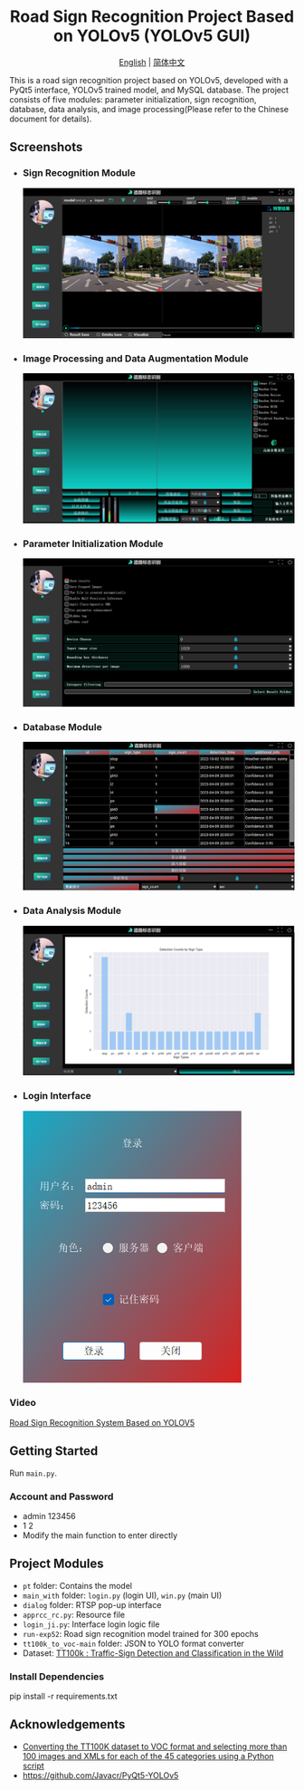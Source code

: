 <h1 align="center">Road Sign Recognition Project Based on YOLOv5 (YOLOv5 GUI)</h1>
<p align="center">
  <a href="README.md">English</a> |
  <a href="README_cn.md">简体中文</a>
</p>


This is a road sign recognition project based on YOLOv5, developed with a PyQt5 interface, YOLOv5 trained model, and MySQL database. The project consists of five modules: parameter initialization, sign recognition, database, data analysis, and image processing(Please refer to the Chinese document for details).

## Screenshots

* ### Sign Recognition Module
  ![img.png](img.png)
* ### Image Processing and Data Augmentation Module
  ![img_1.png](img_1.png)
* ### Parameter Initialization Module
  ![img_2.png](img_2.png)
* ### Database Module
  ![img_3.png](img_3.png)
* ### Data Analysis Module
  ![img_4.png](img_4.png)
* ### Login Interface
  ![img_5.png](img_5.png)

### Video

[Road Sign Recognition System Based on YOLOV5](https://www.bilibili.com/video/BV1Ck4y1Y7Bk/?spm_id_from=333.999.0.0&vd_source=40d9cda43378fbc89cd5184e09bf1272)

## Getting Started

Run `main.py`.

### Account and Password

- admin 123456
- 1 2
- Modify the main function to enter directly

## Project Modules

- `pt` folder: Contains the model
- `main_with` folder: `login.py` (login UI), `win.py` (main UI)
- `dialog` folder: RTSP pop-up interface
- `apprcc_rc.py`: Resource file
- `login_ji.py`: Interface login logic file
- `run-exp52`: Road sign recognition model trained for 300 epochs
- `tt100k_to_voc-main` folder: JSON to YOLO format converter
- Dataset: [TT100k : Traffic-Sign Detection and Classification in the Wild](https://cg.cs.tsinghua.edu.cn/traffic-sign/)

### Install Dependencies

pip install -r requirements.txt

## Acknowledgements

- [Converting the TT100K dataset to VOC format and selecting more than 100 images and XMLs for each of the 45 categories using a Python script](https://blog.csdn.net/Hankerchen/article/details/120727299?spm=1001.2014.3001.5502)
- https://github.com/Javacr/PyQt5-YOLOv5
